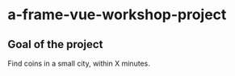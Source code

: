 # a-frame-vue-workshop-project

## Goal of the project
Find coins in a small city, within X minutes.
